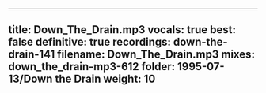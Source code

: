 
---
title: Down_The_Drain.mp3
vocals: true
best: false
definitive: true
recordings: down-the-drain-141
filename: Down_The_Drain.mp3
mixes: down_the_drain-mp3-612
folder: 1995-07-13/Down the Drain
weight: 10
---

